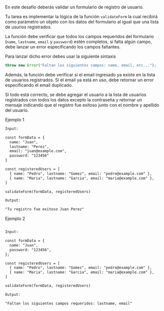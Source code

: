 En este desafío deberás validar un formulario de registro de usuario.

Tu tarea es implementar la lógica de la función `validateForm` la cual recibirá como parámetro un objeto con los datos del formulario al igual que una lista de usurios registrados.

La función debe verificar que todos los campos requeridos del formulario (`name`, `lastname`, `email` y `password`) estén completos, si falta algún campo, debe lanzar un error especificando los campos faltantes.

Para lanzar dicho error debes usar la siguiente sintaxis

```js
throw new Error("Faltan los siguientes campos: name, email, etc...");
```

Además, la función debe verificar si el email ingresado ya existe en la lista de usuarios registrados. Si el email ya está en uso, debe retornar un error especificando el email duplicado.

Si todo está correcto, se debe agregar el usuario a la lista de usuarios registrados con todos los datos excepto la contraseña y retornar un mensaje indicando que el registro fue exitoso junto con el nombre y apellido del usuario.

Ejemplo 1

```txt
Input:

const formData = {
  name: "Juan",
  lastname: "Perez",
  email: "juan@example.com",
  password: "123456"
}

const registeredUsers = [
  { name: "Pedro", lastname: "Gomez", email: "pedro@example.com" },
  { name: "Maria", lastname: "Garcia", email: "maria@example.com" },
]

validateForm(formData, registeredUsers)

Output:

"Tu registro fue exitoso Juan Perez"

```

Ejemplo 2

```txt

Input:

const formData = {
  name: "Juan",
  password: "123456",
};

const registeredUsers = [
  { name: "Pedro", lastname: "Gomez", email: "pedro@example.com" },
  { name: "Maria", lastname: "Garcia", email: "maria@example.com" },
]

validateForm(formData, registeredUsers)

Output:

"Faltan los siguientes campos requeridos: lastname, email"

```

